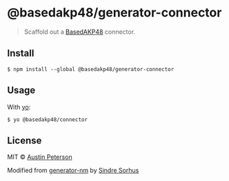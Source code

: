 # @basedakp48/generator-connector

> Scaffold out a [BasedAKP48](https://github.com/BasedAKP48) connector.

## Install

```
$ npm install --global @basedakp48/generator-connector
```


## Usage

With [yo](https://github.com/yeoman/yo):

```
$ yo @basedakp48/connector
```

## License

MIT © [Austin Peterson](https://blog.akpwebdesign.com)

Modified from [generator-nm](https://github.com/sindresorhus/generator-nm) by [Sindre Sorhus](https://sindresorhus.com)